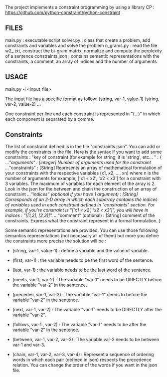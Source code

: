 The project implements a constraint programming by using a library CP :
https://github.com/python-constraint/python-constraint

## FILES
main.py : executable script
solver.py : class that create a problem, add constraints and variables and solve the problem
n_grams.py : read the file w2_.txt, construct the bi-gram matrix, normalize and compute the perplexity of a
sentence
constraints.json : contains semantic representations with the constraints, a comment, an array of indices and the number of arguments

## USAGE
main.py -i <input_file>

The input file has a specific format as follow:
(string, var-1, value-1)
(string, var-2, value-2)
...

One constraint per line and each constraint is represented in "(...)" in which each component is separated by a comma.

## Constraints
The list of constraint defined is in the file "constraints.json". You can add or modify the constraints in the file.
Here is the syntax if you want to add some constraints :
"key of constraint (for example for string, it is 'string', etc... " : {
    ...*"arguments" : [integer] Number of arguments used for the constraint
    ...*"constraints" : [String] Represents an array of mathematical formulation of your constraints with the respective variables (x1, x2, ..., xn) where n is the number of arguments
                    for example, ['x1 < x2', 'x2 < x3'] for a constraint with 3 variables. The maximum of variables for each element of the array is 2. Look in the json for the between and chain
                       the construction of an array of constraint
    ...*"indices" (optional if you have 1 argument) : [String] Corresponds of an 2-D array in which each subarray contains the indices of variables used in each constraint defined in "constraints" section. For example,
                if you're constraint is "['x1 < x2', 'x2 < x3']", you will have in indices : "[[1,2], [2,3]]".
    ...*"comment" (optional) : [String] comment of the constraints. Express what the constraint represent in a formal formulation.
}

Some semantic representations are provided. You can use those following semantics representations (not necessary all of them) but
more you define the constraints more precise the solution will be :
* (string, var-1, value-1) : define a variable and the value of variable.
* (first, var-1) : the variable needs to be the first word of the sentence.
* (last, var-1) : the variable needs to be the last word of the sentence.

* (meets, var-1, var-2) : The variable "var-1" needs to be DIRECTLY before the variable "var-2" in the sentence.
* (precedes, var-1, var-2) : The variable "var-1" needs to before the variable "var-2" in the sentence.
* (next, var-1, var-2) : The variable "var-1" needs to be DIRECTLY after the variable "var-2".
* (follows, var-1 , var-2) : The variable "var-1" needs to be after the variable "var-2" in the sentence.

* (between, var-1, var-2, var-3) : The variable var-2 needs to be between var-1 and var-3.

* (chain, var-1, var-2, var-3, var-4) : Represent a sequence of ordering words in which each pair (defined in json) respects the precedence relation.
                                        You can change the order of the words if you want in the json file.